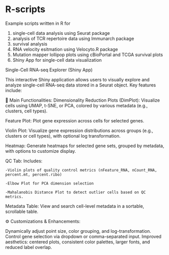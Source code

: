 # R-scripts
Example scripts written in R for 
1. single-cell data analysis using Seurat package
2. analysis of TCR repertoire data using Immunarch package
3. survival analysis
4. RNA velocity esitmation using Velocyto.R package
5. Mutation mapper lollipop plots using cBioPortal and TCGA survival plots
6. Shiny App for single-cell data visualization

Single-Cell RNA-seq Explorer (Shiny App)

This interactive Shiny application allows users to visually explore and analyze single-cell RNA-seq data stored in a Seurat object. Key features include:

🧭 Main Functionalities:
Dimensionality Reduction Plots (DimPlot): Visualize cells using UMAP, t-SNE, or PCA, colored by various metadata (e.g., clusters, cell types).

Feature Plot: Plot gene expression across cells for selected genes.

Violin Plot: Visualize gene expression distributions across groups (e.g., clusters or cell types), with optional log transformation.

Heatmap: Generate heatmaps for selected gene sets, grouped by metadata, with options to customize display.

QC Tab: Includes:

    -Violin plots of quality control metrics (nFeature_RNA, nCount_RNA, percent.mt, percent.ribo)
    
    -Elbow Plot for PCA dimension selection
    
    -Mahalanobis Distance Plot to detect outlier cells based on QC metrics.
    
Metadata Table: View and search cell-level metadata in a sortable, scrollable table.

⚙️ Customizations & Enhancements:

Dynamically adjust point size, color grouping, and log-transformation.
Control gene selection via dropdown or comma-separated input.
Improved aesthetics: centered plots, consistent color palettes, larger fonts, and reduced label overlap.
